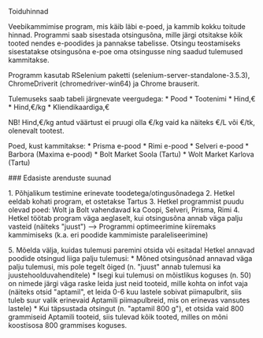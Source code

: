 Toiduhinnad

Veebikammimise program, mis käib läbi e-poed, ja kammib kokku toitude
hinnad. Programmi saab sisestada otsingusõna, mille järgi otsitakse kõik
tooted nendes e-poodides ja pannakse tabelisse. Otsingu teostamiseks
sisestatakse otsingusõna e-poe oma otsingusse ning saadud tulemused
kammitakse.

Programm kasutab RSelenium paketti (selenium-server-standalone-3.5.3),
ChromeDriverit (chromedriver-win64) ja Chrome brauserit.

Tulemuseks saab tabeli järgnevate veergudega: \* Pood \* Tootenimi \*
Hind,€ \* Hind,€/kg \* Kliendikaardiga,€

NB! Hind,€/kg antud väärtust ei pruugi olla €/kg vaid ka näiteks €/L või
€/tk, olenevalt tootest.

Poed, kust kammitakse: \* Prisma e-pood \* Rimi e-pood \* Selveri e-pood
\* Barbora (Maxima e-pood) \* Bolt Market Soola (Tartu) \* Wolt Market
Karlova (Tartu)

\### Edasiste arenduste suunad

1\. Põhjalikum testimine erinevate toodetega/otingusõnadega 2. Hetkel
eeldab kohati program, et ostetakse Tartus 3. Hetkel programmist puudu
olevad poed: Wolt ja Bolt vahendavad ka Coopi, Selveri, Prisma, Rimi 4.
Hetkel töötab program väga aeglaselt, kui otsingusõna annab väga palju
vasteid (näiteks \"juust\") \--\> Programmi optimeerimine kiiremaks
kammimiseks (k.a. eri poodide kammimiste paraleliseerimine)

5\. Mõelda välja, kuidas tulemusi paremini otsida või esitada! Hetkel
annavad poodide otsingud liiga palju tulemusi: \* Mõned otsingusõnad
annavad väga palju tulemusi, mis pole tegelt õiged (n. \"juust\" annab
tulemusi ka juustehoolduvahenditele) \* Isegi kui tulemusi on mõistlikus
koguses (n. 50) on nimede järgi väga raske leida just neid tooteid,
mille kohta on infot vaja (näiteks otsid \"aptamil\", et leida 0-6 kuu
lastele sobivat piimapulbrit, siis tuleb suur valik erinevaid Aptamili
piimapulbreid, mis on erinevas vansutes lastele) \* Kui täpsustada
otsingut (n. \"aptamil 800 g\"), et otsida vaid 800 grammiseid Aptamili
tooteid, siis tulevad kõik tooted, milles on mõni koostisosa 800
grammises koguses.
